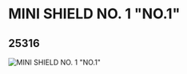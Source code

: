 # MINI SHIELD NO. 1 "NO.1"
## 25316
![MINI SHIELD NO. 1 "NO.1"](https://lc-www-live-s.legocdn.com/media/bricks/5/2/6138982.jpg)